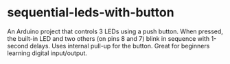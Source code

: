 # sequential-leds-with-button
An Arduino project that controls 3 LEDs using a push button. When pressed, the built-in LED and two others (on pins 8 and 7) blink in sequence with 1-second delays. Uses internal pull-up for the button. Great for beginners learning digital input/output.
